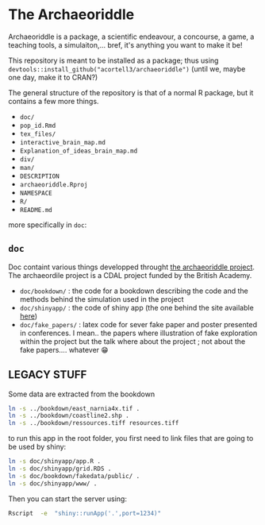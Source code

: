 # The Archaeoriddle


Archaeoriddle is a package, a scientific endeavour, a concourse, a game, a teaching tools, a simulaiton,... bref, it's anything you want to make it be!


This repository is meant to be installed as a package; thus using `devtools::install_github("acortell3/archaeoriddle")` (until we, maybe one day, make it to CRAN?)


The general structure of the repository is that of a normal R package, but it contains a few more things.

- `doc/`
- `pop_id.Rmd`
- `tex_files/`
- `interactive_brain_map.md`
- `Explanation_of_ideas_brain_map.md`
- `div/`
- `man/`
- `DESCRIPTION`
- `archaeoriddle.Rproj`
- `NAMESPACE`
- `R/`
- `README.md`

more specifically in `doc`:


## `doc`

Doc containt various things developped throught [the archaeoriddle project](https://theia.arch.cam.ac.uk/archaeoriddle). The archaeordile project is a CDAL project funded by the British Academy.

- `doc/bookdown/` : the code for a  bookdown describing the code and the methods behind the simulation used in the project
- `doc/shinyapp/` : the code of  shiny app (the one behind the site available [here](https://theia.arch.cam.ac.uk/archaeoriddle))
- `doc/fake_papers/` :  latex code for sever fake paper and poster presented in conferences. I mean.. the papers where illustration of fake exploration within the project but the talk where about the project ; not about the fake papers.... whatever 😁



## LEGACY STUFF
Some data are extracted from the bookdown
```bash
ln -s ../bookdown/east_narnia4x.tif .
ln -s ../bookdown/coastline2.shp .
ln -s ../bookdown/ressources.tiff resources.tiff
```


to run this app in the root folder, you first need to link files that are going to be used by shiny:

```bash
ln -s doc/shinyapp/app.R .
ln -s doc/shinyapp/grid.RDS .
ln -s doc/bookdown/fakedata/public/ .
ln -s doc/shinyapp/www/ .
```

Then you can start the server using:

```bash
Rscript  -e  "shiny::runApp('.',port=1234)"
```
